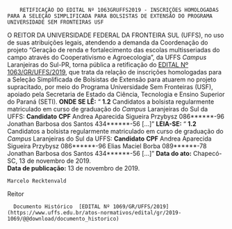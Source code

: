         RETIFICAÇÃO DO EDITAL Nº 1063GRUFFS2019 - INSCRIÇÕES HOMOLOGADAS PARA A SELEÇÃO SIMPLIFICADA PARA BOLSISTAS DE EXTENSÃO DO PROGRAMA UNIVERSIDADE SEM FRONTEIRAS USF  

 O REITOR DA UNIVERSIDADE FEDERAL DA FRONTEIRA SUL (UFFS), no uso de suas atribuições legais, atendendo a demanda da Coordenação do projeto “Geração de renda e fortalecimento das escolas multisseriadas do campo através do Cooperativismo e Agroecologia”, da UFFS *Campus*  Laranjeiras do Sul-PR, torna pública a retificação do [EDITAL Nº 1063/GR/UFFS/2019](https://www.uffs.edu.br/atos-normativos/edital/gr/2019-1063), que trata da relação de inscrições homologadas para a Seleção Simplificada de Bolsistas de Extensão para atuarem no projeto supracitado, por meio do Programa Universidade Sem Fronteiras (USF), apoiado pela Secretaria de Estado da Ciência, Tecnologia e Ensino Superior do Paraná (SETI).   **ONDE SE LÊ:** “ **1.2**  Candidatos a bolsista regularmente matriculado em curso de graduação do *Campus*  Laranjeiras do Sul da UFFS:     **Candidato**   **CPF**     Andrea Aparecida Sigueira Przybysz   086******-96     Jonathan Barbosa dos Santos   434******-56         [...]”       **LEIA-SE:** “ **1.2**  Candidatos a bolsista regularmente matriculado em curso de graduação do *Campus*  Laranjeiras do Sul da UFFS:     **Candidato**   **CPF**     Andrea Aparecida Sigueira Przybysz   086******-96     Elias Maciel Borba   089******-78     Jonathan Barbosa dos Santos   434******-56         [...]”            **Data do ato:** Chapecó-SC, 13 de novembro de 2019.   
 **Data de publicação:**  13 de novembro de 2019. 

    Marcelo Recktenvald   
 Reitor 

      Documento Histórico  [EDITAL Nº 1069/GR/UFFS/2019](https://www.uffs.edu.br/atos-normativos/edital/gr/2019-1069/@@download/documento_historico)     
      